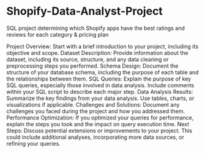 # Shopify-Data-Analyst-Project
SQL project determining which Shopify apps have the best ratings and reviews for each category &amp; pricing plan


Project Overview: Start with a brief introduction to your project, including its objective and scope.
Dataset Description: Provide information about the dataset, including its source, structure, and any data cleaning or preprocessing steps you performed.
Schema Design: Document the structure of your database schema, including the purpose of each table and the relationships between them.
SQL Queries: Explain the purpose of key SQL queries, especially those involved in data analysis. Include comments within your SQL script to describe each major step.
Data Analysis Results: Summarize the key findings from your data analysis. Use tables, charts, or visualizations if applicable.
Challenges and Solutions: Document any challenges you faced during the project and how you addressed them.
Performance Optimization: If you optimized your queries for performance, explain the steps you took and the impact on query execution time.
Next Steps: Discuss potential extensions or improvements to your project. This could include additional analyses, incorporating more data sources, or refining your queries.

